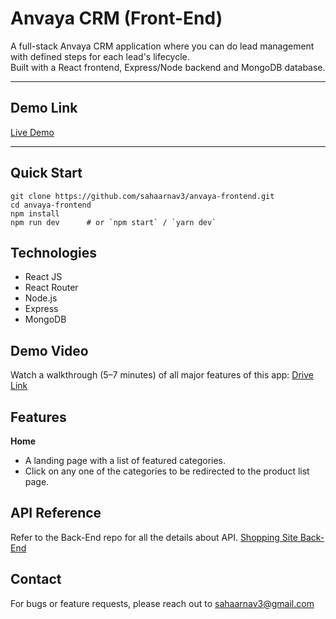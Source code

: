 # Anvaya CRM (Front-End)

A full-stack Anvaya CRM application where you can do lead management with defined steps for each lead's lifecycle.  
Built with a React frontend, Express/Node backend and MongoDB database.

---

## Demo Link

[Live Demo](https://anvaya-frontend-nine.vercel.app/)  

--- 

## Quick Start

```
git clone https://github.com/sahaarnav3/anvaya-frontend.git
cd anvaya-frontend
npm install
npm run dev      # or `npm start` / `yarn dev`
```

## Technologies
- React JS
- React Router
- Node.js
- Express
- MongoDB

## Demo Video
Watch a walkthrough (5–7 minutes) of all major features of this app:
[Drive Link](https://drive.google.com/file/d/1pQQKx5m5CAMwKpzW3BnzNN1b0Y7CXKrG/view?usp=drive_link)

## Features
**Home**
- A landing page with a list of featured categories.
- Click on any one of the categories to be redirected to the product list page.

## API Reference

Refer to the Back-End repo for all the details about API. [Shopping Site Back-End](https://github.com/sahaarnav3/anvaya-backend.git)

## Contact
For bugs or feature requests, please reach out to sahaarnav3@gmail.com